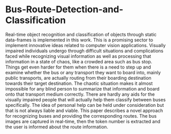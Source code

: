 # Bus-Route-Detection-and-Classification

Real-time object recognition and classification of objects through static data-frames is implemented in this work. This is a promising sector to implement innovative ideas related to computer vision applications. Visually impaired individuals undergo through difficult situations and complications faced while recognizing visual information as well as processing that information in a state of chaos, like a crowded area such as bus stop. Things get even harder for them when there is a need to step up and examine whether the bus or any transport they want to board into, mainly public transports, are actually routing from their boarding destination towards their target destination.
 The chaotic situation makes it almost impossible for any blind person to summarize that information and board onto that transport medium correctly. There are hardly any aids for the visually impaired people that will actually help them classify between buses specifically. The idea of personal help can be held under consideration but that is not always liable and viable. This paper describes a novel approach for recognizing buses and providing the corresponding routes.  The bus images are captured in real-time, then the token number is extracted and the user is informed about the route information. 
